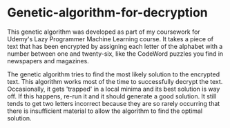 # Genetic-algorithm-for-decryption

This genetic algorithm was developed as part of my coursework for Udemy's Lazy Programmer Machine Learning course. It takes a piece of text that has been encrypted by assigning each letter of the alphabet with a number between one and twenty-six, like the CodeWord puzzles you find in newspapers and magazines.

The genetic algorithm tries to find the most likely solution to the encrypted text. This algorithm works most of the time to successfully decrypt the text. Occasionally, it gets 'trapped' in a local minima and its best solution is way off. If this happens, re-run it and it should generate a good solution. It still tends to get two letters incorrect because they are so rarely occurring that there is insufficient material to allow the algorithm to find the optimal solution.
